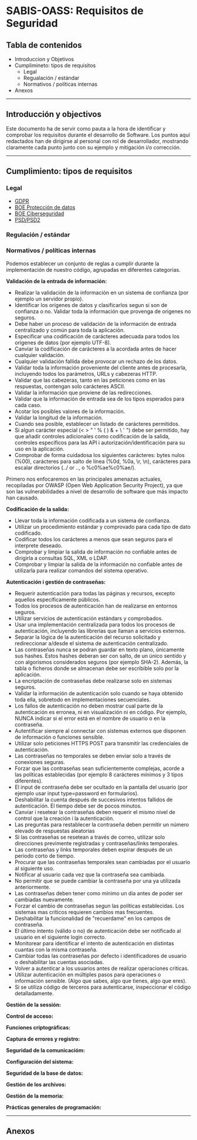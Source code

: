 # SABIS-OASS: Requisitos de Seguridad

## Tabla de contenidos

- Introduccion y Objetivos
- Cumplimineto: tipos de requisitos
    - Legal
    - Regualación / estándar
    - Normativos / políticas internas
- Anexos

-----------------------------------------

## Introducción y objectivos

Este documento ha de servir como pauta a la hora de identificar y comprobar los requisitos durante el desarrollo de Software. Los puntos aquí redactados han de dirigirse al personal con rol de desarrollador, mostrando claramente cada punto junto con su ejemplo y mitigación i/o corrección. 

-----------------------------------------

## Cumplimiento: tipos de requisitos

### **Legal**
- [GDPR](https://ec.europa.eu/info/law/law-topic/data-protection_en)
- [BOE Protección de datos](https://www.boe.es/legislacion/codigos/codigo.php?id=055_Proteccion_de_Datos_de_Caracter_Personal&modo=1)
- [BOE Ciberseguridad](https://www.boe.es/legislacion/codigos/codigo.php?id=173_Codigo_de_Derecho__de_la_Ciberseguridad&modo=1)
- [PSD/PSD2](https://ec.europa.eu/info/law/payment-services-psd-2-directive-eu-2015-2366_en)
### **Regulación / estándar**

### **Normativos / políticas internas**

Podemos establecer un conjunto de reglas a cumplir durante la implementación de nuestro código, agrupadas en diferentes categorias.

**Validación de la entrada de información:**

- Realizar la validación de la información en un sistema de confianza (por ejemplo un servidor propio).
- Identificar los orígenes de datos y clasificarlos segun si son de confianza o no. Validar toda la información que provenga de origenes no seguros.
- Debe haber un proceso de validación de la información de entrada centralizado y común para toda la aplicación.
- Especificar una codificación de carácteres adecuada para todos los origenes de datos (por ejemplo UTF-8).
- Canviar la codificación de carácteres a la acordada antes de hacer cualquier validación.
- Cualquier validación fallida debe provocar un rechazo de los datos.
- Validar toda la información proveniente del cliente antes de procesarla, incluyendo todos los parámetros, URLs y cabezeras HTTP.
- Validar que las cabezeras, tanto en las peticiones como en las respuestas, contengan solo carácteres ASCII.
- Validar la información que proviene de las redirecciones.
- Validar que la información de entrada sea de los tipos esperados para cada caso.
- Acotar los posibles valores de la información.
- Validar la longitud de la información.
- Cuando sea posible, establecer un listado de carácteres permitidos.
- Si algun carácter especial (< > " ' % ( ) & + \ \' \") debe ser permitido, hay que añadir controles adicionales como codificación de la salida, controles específicos para las API i autorización/identificación para su uso en la aplicación.
- Comprobar de forma cuidadosa los siguientes carácteres: bytes nulos (%00), carácteres para salto de linea (%0d, %0a, \r, \n), carácteres para escalar directorios (../ or .., o %c0%ae%c0%ae/).

Primero nos enfocaremos en las principales amenazas actuales, recopiladas por OWASP (Open Web Application Security Project), ya que son las vulnerabilidades a nivel de desarrollo de software que más impacto han causado.

**Codificación de la salida:**

- Llevar toda la información codificada a un sistema de confianza.
- Utilizar un procedimiento estándar y comprovado para cada tipo de dato codificado.
- Codificar todos los carácteres a menos que sean seguros para el interprete deseado.
- Comprobar y limpiar la salida de información no confiable antes de dirigirla a consultas SQL, XML o LDAP.
- Comprobar y limpiar la salida de la información no confiable antes de utilizarla para realizar comandos del sistema operativo.

**Autenticación i gestión de contraseñas:**

- Requerir autenticación para todas las páginas y recursos, excepto aquellos específicamente públicos.
- Todos los procesos de autenticación han de realizarse en entornos seguros.
- Utilizar servicios de autenticación estándars y comprobados.
- Usar una implementación centralizada para todos los procesos de autenticación, incluyendo las librerias que llaman a servicios externos.
- Separar la lógica de la autenticación del recurso solicitado y redireccionar a/desde el sistema de autenticación centralizado.
- Las contraseñas nunca se podran guardar en texto plano, únicamente sus hashes. Estos hashes deberan ser con salto, de un único sentido y con algorismos considerados seguros (por ejemplo SHA-2). Además, la tabla o ficheros donde se almacenan debe ser escribible solo por la aplicación.
- La encriptacíón de contraseñas debe realizarse solo en sistemas seguros.
- Validar la información de autenticación solo cuando se haya obtenido toda ella, sobretodo en implementaciones secuenciales.
- Los fallos de autenticación no deben mostrar cual parte de la autenticación es erronea, ni en visualización ni en código. Por ejemplo, NUNCA indicar si el error está en el nombre de usuario o en la contraseña.
- Autentificar siempre al connectar con sistemas externos que disponen de información o funciones sensible.
- Utilizar solo peticiones HTTPS POST para transmitir las credenciales de autenticación.
- Las contraseñas no temporales se deben enviar solo a través de conexiones seguras.
- Forzar que las contraseñas sean suficientemente complejas, acorde a las políticas establecidas (por ejemplo 8 carácteres mínimos y 3 tipos diferentes).
- El input de contraseña debe ser ocultado en la pantalla del usuario (por ejemplo usar input type=password en formularios).
- Deshabilitar la cuenta después de succesivos intentos fallidos de autenticación. El tiempo debe ser de pocos minutos.
- Canviar i resetear la contraseñas deben requerir el mismo nivel de control que la creación i la autenticación.
- Las preguntas para restablecer la contraseña deben permitir un número elevado de respuestas aleatorias
- Si las contraseñas se resetean a través de correo, utilizar solo direcciones previmente registradas y contraseñas/links temporales.
- Las contraseñas y links temporales deben expirar después de un periodo corto de tiempo.
- Procurar que las contraseñas temporales sean cambiadas por el usuario al siguiente uso.
- Notificar al usuario cada vez que la contraseña sea cambiada.
- No permitir que se puede cambiar la contraseña por una ya utilizada anteriormente.
- Las contraseñas deben tener como mínimo un dia antes de poder ser cambiadas nuevamente.
- Forzar el cambio de contraseñas segun las políticas establecidas. Los sistemas mas críticos requieren cambios mas frecuentes.
- Deshabilitar la funcionalidad de "recuerdame" en los campos de contraseña.
- El último intento (válido o no) de autenticación debe ser notificado al usuario en el siguiente login correcto.
- Monitorear para identificar el intento de autenticación en distintas cuantas con la misma contraseña.
- Cambiar todas las contraseñas por defecto i identificadores de usuario o deshabilitar las cuentas asociadas.
- Volver a autenticar a los usuarios antes de realizar operaciones críticas.
- Utilizar autenticación en múltiples pasos para operaciones o información sensible. (Algo que sabes, algo que tienes, algo que eres).
- Si se utiliza código de terceros para autenticarse, inspeccionar el código detalladamente.

**Gestión de la sessión:**

**Control de acceso:**

**Funciones criptográficas:**

**Captura de errores y registro:**

**Seguridad de la comunicacióm:**

**Configuración del sistema:**

**Seguridad de la base de datos:**

**Gestión de los archivos:**

**Gestión de la memoria:**

**Prácticas generales de programación:**

------------------------------------------

## Anexos
